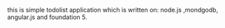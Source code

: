 this is simple todolist application which is written on:
node.js ,mondgodb, angular.js and foundation 5.
